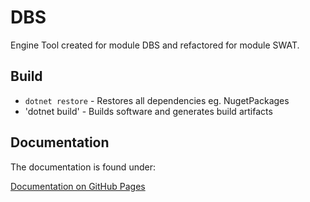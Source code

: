 # DBS
Engine Tool created for module DBS and refactored for module SWAT.

## Build
- `dotnet restore` - Restores all dependencies eg. NugetPackages
- 'dotnet build' - Builds software and generates build artifacts

## Documentation
The documentation is found under:

[Documentation on GitHub Pages](https://rabbarz.github.io/DBS/)
